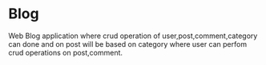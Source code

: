 # Blog
Web Blog application where crud operation of user,post,comment,category can done and on post will be based on category where user can perfom crud operations on post,comment.
